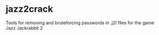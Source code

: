 # jazz2crack
Tools for removing and bruteforcing passwords in .j2l files for the game Jazz Jackrabbit 2
